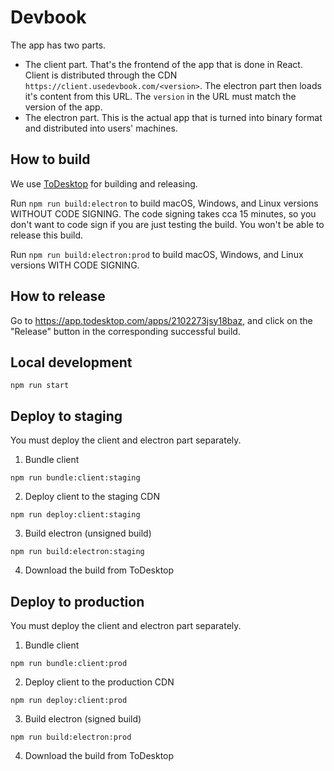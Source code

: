 # Devbook
The app has two parts.
- The client part. That's the frontend of the app that is done in React. Client is distributed through the CDN `https://client.usedevbook.com/<version>`. The electron part then loads it's content from this URL. The `version` in the URL must match the version of the app.
- The electron part. This is the actual app that is turned into binary format and distributed into users' machines.

## How to build

We use [ToDesktop](https://www.todesktop.com/) for building and releasing.

Run `npm run build:electron` to build macOS, Windows, and Linux versions WITHOUT CODE SIGNING. The code signing takes cca 15 minutes, so you don't want to code sign if you are just testing the build. You won't be able to release this build.

Run `npm run build:electron:prod` to build macOS, Windows, and Linux versions WITH CODE SIGNING.

## How to release

Go to https://app.todesktop.com/apps/2102273jsy18baz, and click on the "Release" button in the corresponding successful build.

## Local development
`npm run start`

## Deploy to staging
You must deploy the client and electron part separately.

1. Bundle client
```
npm run bundle:client:staging
```

2. Deploy client to the staging CDN
```
npm run deploy:client:staging
```

3. Build electron (unsigned build)
```
npm run build:electron:staging
```

4. Download the build from ToDesktop

## Deploy to production
You must deploy the client and electron part separately.

1. Bundle client
```
npm run bundle:client:prod
```

2. Deploy client to the production CDN
```
npm run deploy:client:prod
```

3. Build electron (signed build)
```
npm run build:electron:prod
```

4. Download the build from ToDesktop
